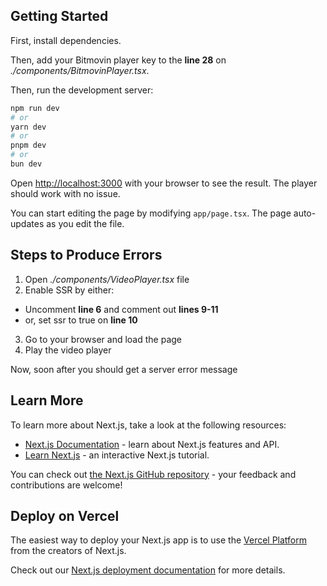 ## Getting Started
First, install dependencies.

Then, add your Bitmovin player key to the **line 28** on *./components/BitmovinPlayer.tsx*.

Then, run the development server:

```bash
npm run dev
# or
yarn dev
# or
pnpm dev
# or
bun dev
```

Open [http://localhost:3000](http://localhost:3000) with your browser to see the result. The player should work with no issue.

You can start editing the page by modifying `app/page.tsx`. The page auto-updates as you edit the file.

## Steps to Produce Errors
1. Open *./components/VideoPlayer.tsx* file
2. Enable SSR by either:
 * Uncomment **line 6** and comment out **lines 9-11**
 * or, set ssr to true on **line 10**
3. Go to your browser and load the page
4. Play the video player

Now, soon after you should get a server error message


## Learn More

To learn more about Next.js, take a look at the following resources:

- [Next.js Documentation](https://nextjs.org/docs) - learn about Next.js features and API.
- [Learn Next.js](https://nextjs.org/learn) - an interactive Next.js tutorial.

You can check out [the Next.js GitHub repository](https://github.com/vercel/next.js/) - your feedback and contributions are welcome!

## Deploy on Vercel

The easiest way to deploy your Next.js app is to use the [Vercel Platform](https://vercel.com/new?utm_medium=default-template&filter=next.js&utm_source=create-next-app&utm_campaign=create-next-app-readme) from the creators of Next.js.

Check out our [Next.js deployment documentation](https://nextjs.org/docs/deployment) for more details.
